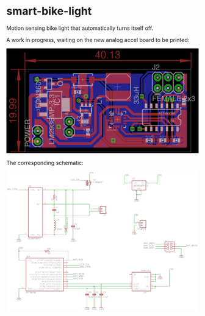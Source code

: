 # smart-bike-light
Motion sensing bike light that automatically turns itself off.

A work in progress, waiting on the new analog accel board to be printed:

![smd-board](images/smd-board.png)



The corresponding schematic:

![analog-sch](images/analog-schematic.png)

